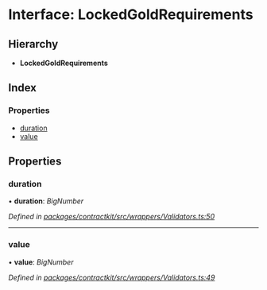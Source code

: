 # Interface: LockedGoldRequirements

## Hierarchy

* **LockedGoldRequirements**

## Index

### Properties

* [duration](_wrappers_validators_.lockedgoldrequirements.md#duration)
* [value](_wrappers_validators_.lockedgoldrequirements.md#value)

## Properties

###  duration

• **duration**: *BigNumber*

*Defined in [packages/contractkit/src/wrappers/Validators.ts:50](https://github.com/celo-org/celo-monorepo/blob/06adf8b7a/packages/contractkit/src/wrappers/Validators.ts#L50)*

___

###  value

• **value**: *BigNumber*

*Defined in [packages/contractkit/src/wrappers/Validators.ts:49](https://github.com/celo-org/celo-monorepo/blob/06adf8b7a/packages/contractkit/src/wrappers/Validators.ts#L49)*
